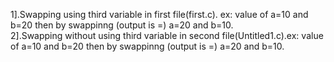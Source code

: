 1].Swapping using third variable in first file(first.c). ex: value of a=10 and b=20 then by swappinng (output is =) a=20 and b=10.         
2].Swapping without using third variable in second file(Untitled1.c).ex: value of a=10 and b=20 then by swappinng (output is =) a=20 and b=10.
